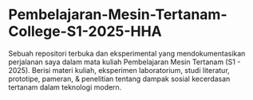 # Pembelajaran-Mesin-Tertanam-College-S1-2025-HHA
Sebuah repositori terbuka dan eksperimental yang mendokumentasikan perjalanan saya dalam mata kuliah Pembelajaran Mesin Tertanam (S1 - 2025). Berisi materi kuliah, eksperimen laboratorium, studi literatur, prototipe, pameran, &amp; penelitian tentang dampak sosial kecerdasan tertanam dalam teknologi modern.
